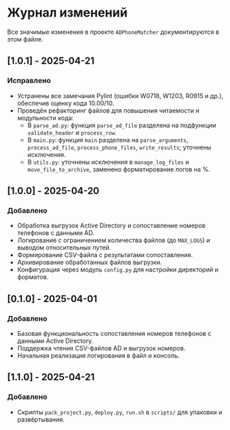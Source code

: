 # Журнал изменений

Все значимые изменения в проекте `ADPhoneMatcher` документируются в этом файле.

## [1.0.1] - 2025-04-21

### Исправлено
- Устранены все замечания Pylint (ошибки W0718, W1203, R0915 и др.), обеспечив оценку кода 10.00/10.
- Проведён рефакторинг файлов для повышения читаемости и модульности кода:
  - В `parse_ad.py`: функция `parse_ad_file` разделена на подфункции `validate_header` и `process_row`.
  - В `main.py`: функция `main` разделена на `parse_arguments`, `process_ad_file`, `process_phone_files`, `write_results`; уточнены исключения.
  - В `utils.py`: уточнены исключения в `manage_log_files` и `move_file_to_archive`, заменено форматирование логов на %.


## [1.0.0] - 2025-04-20

### Добавлено
- Обработка выгрузок Active Directory и сопоставление номеров телефонов с данными AD.
- Логирование с ограничением количества файлов (до `MAX_LOGS`) и выводом относительных путей.
- Формирование CSV-файла с результатами сопоставления.
- Архивирование обработанных файлов выгрузки.
- Конфигурация через модуль `config.py` для настройки директорий и форматов.

## [0.1.0] - 2025-04-01

### Добавлено
- Базовая функциональность сопоставления номеров телефонов с данными Active Directory.
- Поддержка чтения CSV-файлов AD и выгрузок номеров.
- Начальная реализация логирования в файл и консоль.

## [1.1.0] - 2025-04-21
### Добавлено
- Скрипты `pack_project.py`, `deploy.py`, `run.sh` в `scripts/` для упаковки и развёртывания.
